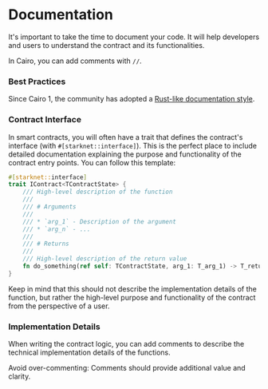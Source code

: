 # Documentation

It's important to take the time to document your code. It will help developers and users to understand the contract and its functionalities.

In Cairo, you can add comments with `//`.

### Best Practices

Since Cairo 1, the community has adopted a [Rust-like documentation style](https://doc.rust-lang.org/rust-by-example/meta/doc.html).

### Contract Interface

In smart contracts, you will often have a trait that defines the contract's interface (with `#[starknet::interface]`).
This is the perfect place to include detailed documentation explaining the purpose and functionality of the contract entry points. You can follow this template:

```rust
#[starknet::interface]
trait IContract<TContractState> {
    /// High-level description of the function
    ///
    /// # Arguments
    ///
    /// * `arg_1` - Description of the argument
    /// * `arg_n` - ...
    ///
    /// # Returns
    ///
    /// High-level description of the return value
    fn do_something(ref self: TContractState, arg_1: T_arg_1) -> T_return;
}
```

Keep in mind that this should not describe the implementation details of the function, but rather the high-level purpose and functionality of the contract from the perspective of a user.

### Implementation Details

When writing the contract logic, you can add comments to describe the technical implementation details of the functions.

Avoid over-commenting: Comments should provide additional value and clarity.
